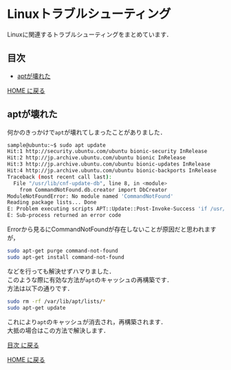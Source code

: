 # Linuxトラブルシューティング

Linuxに関連するトラブルシューティングをまとめています．  

## 目次

- [aptが壊れた](#aptが壊れた)

[HOME に戻る](../README.md)

## aptが壊れた

何かのきっかけで`apt`が壊れてしまったことがありました．  

```bash
sample@ubuntu:~$ sudo apt update
Hit:1 http://security.ubuntu.com/ubuntu bionic-security InRelease
Hit:2 http://jp.archive.ubuntu.com/ubuntu bionic InRelease                         
Hit:3 http://jp.archive.ubuntu.com/ubuntu bionic-updates InRelease
Hit:4 http://jp.archive.ubuntu.com/ubuntu bionic-backports InRelease
Traceback (most recent call last):
  File "/usr/lib/cnf-update-db", line 8, in <module>
    from CommandNotFound.db.creator import DbCreator
ModuleNotFoundError: No module named 'CommandNotFound'
Reading package lists... Done
E: Problem executing scripts APT::Update::Post-Invoke-Success 'if /usr/bin/test -w /var/lib/command-not-found/ -a -e /usr/lib/cnf-update-db; then /usr/lib/cnf-update-db > /dev/null; fi'
E: Sub-process returned an error code
```

Errorから見るにCommandNotFoundが存在しないことが原因だと思われますが，

```bash
sudo apt-get purge command-not-found
sudo apt-get install command-not-found
```

などを行っても解決せずハマりました．  
このような際に有効な方法が`apt`のキャッシュの再構築です．  
方法は以下の通りです．  

```bash
sudo rm -rf /var/lib/apt/lists/*
sudo apt-get update
```

これにより`apt`のキャッシュが消去され，再構築されます．  
大抵の場合はこの方法で解決します．　　

[目次 に戻る](#目次)

[HOME に戻る](../README.md)
